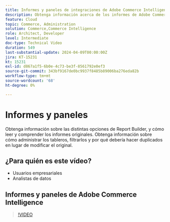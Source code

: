 ```yaml
---
title: Informes y paneles de integraciones de Adobe Commerce Intelligence
description: Obtenga información acerca de los informes de Adobe Commerce Intelligence y la administración de tableros
feature: Cloud
topic: Commerce, Administration
solution: Commerce,Commerce Intelligence
role: Architect, Developer
level: Intermediate
doc-type: Technical Video
duration: 549
last-substantial-update: 2024-04-09T00:00:00Z
jira: KT-15231
kt: 15231
exl-id: d867a1f5-6b0e-4c73-be3f-8561792e0ef3
source-git-commit: 343bf9167de0bc9937f8485b89006ba276eda82b
workflow-type: tm+mt
source-wordcount: '68'
ht-degree: 0%

---
```


# Informes y paneles

Obtenga información sobre las distintas opciones de Report Builder, y cómo leer y comprender los informes originales. Obtenga información sobre cómo administrar los tableros, filtrarlos y por qué debería hacer duplicados en lugar de modificar el original.

## ¿Para quién es este vídeo?

- Usuarios empresariales
- Analistas de datos

## Informes y paneles de Adobe Commerce Intelligence

>[!VIDEO](https://video.tv.adobe.com/v/3453146?learn=on&captions=spa)
